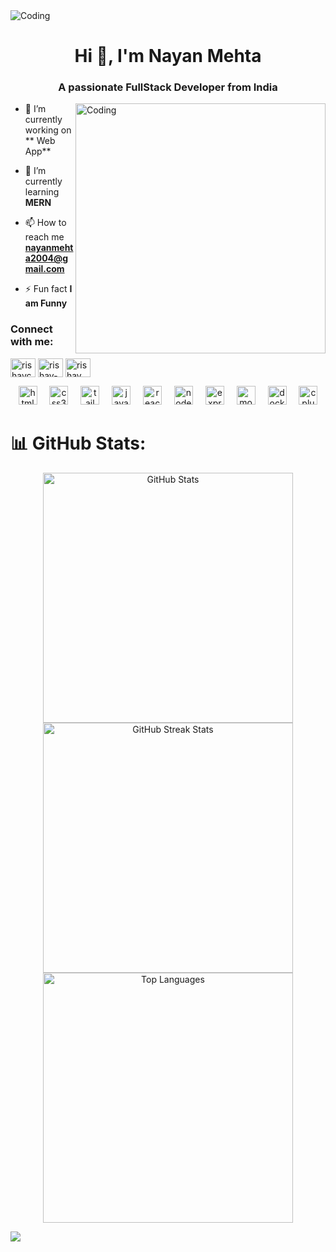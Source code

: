 <img  alt="Coding"  src="https://camo.githubusercontent.com/371a3bbae1297d47d50006f91fdc0f51f0060b62dbbddbdba1b1b1438bc0f80d/68747470733a2f2f6d617275663030312d6d742e6769746875622e696f2f5072656d69756d2d44656c69766572792f7765622e676966">

<h1 align="center">Hi 👋, I'm Nayan Mehta</h1>
<h3 align="center">A passionate FullStack Developer from India</h3>
<img align="right" alt="Coding" width="400" src="https://miro.medium.com/v2/resize:fit:679/0*FGD6BUzzZs1VJLuY.gif">



- 🔭 I’m currently working on ** Web App**

- 🌱 I’m currently learning **MERN**



- 📫 How to reach me **nayanmehta2004@gmail.com**

- ⚡ Fun fact **I am Funny**

<h3 align="left">Connect with me:</h3>
<p align="left">
<a href="https://x.com/Nayan_Mehta07?t=nag71dtvrfsG_2-ZPWyu8A&s=09" target="blank"><img align="center" src="https://raw.githubusercontent.com/rahuldkjain/github-profile-readme-generator/master/src/images/icons/Social/twitter.svg" alt="rishavchanda" height="30" width="40" /></a>
<a href="https://www.linkedin.com/in/nayan-mehta-6b3959300/" target="blank"><img align="center" src="https://raw.githubusercontent.com/rahuldkjain/github-profile-readme-generator/master/src/images/icons/Social/linked-in-alt.svg" alt="rishav-chanda-b89a791b3" height="30" width="40" /></a>
<a href="https://www.instagram.com/nayan._.mehta?igsh=dGZiaXFjaWhkanZm" target="blank"><img align="center" src="https://raw.githubusercontent.com/rahuldkjain/github-profile-readme-generator/master/src/images/icons/Social/instagram.svg" alt="rishav_chanda" height="30" width="40" /></a>
</p>

<div align="center">
  <img src="https://cdn.jsdelivr.net/gh/devicons/devicon/icons/html5/html5-original.svg" height="30" alt="html5 logo"  />
  <img width="12" />
  <img src="https://cdn.jsdelivr.net/gh/devicons/devicon/icons/css3/css3-original.svg" height="30" alt="css3 logo"  />
  <img width="12" />
  <img src="https://cdn.jsdelivr.net/gh/devicons/devicon/icons/tailwindcss/tailwindcss-original-wordmark.svg" height="30" alt="tailwindcss logo"  />
  <img width="12" />
  <img src="https://cdn.jsdelivr.net/gh/devicons/devicon/icons/javascript/javascript-original.svg" height="30" alt="javascript logo"  />
  <img width="12" />
  <img src="https://cdn.jsdelivr.net/gh/devicons/devicon/icons/react/react-original.svg" height="30" alt="react logo"  />
  <img width="12" />
  <img src="https://cdn.jsdelivr.net/gh/devicons/devicon/icons/nodejs/nodejs-original.svg" height="30" alt="nodejs logo"  />
  <img width="12" />
  <img src="https://cdn.jsdelivr.net/gh/devicons/devicon/icons/express/express-original.svg" height="30" alt="express logo"  />
  <img width="12" />
  <img src="https://cdn.jsdelivr.net/gh/devicons/devicon/icons/mongodb/mongodb-original.svg" height="30" alt="mongodb logo"  />
  <img width="12" />
  <img src="https://cdn.jsdelivr.net/gh/devicons/devicon/icons/docker/docker-original.svg" height="30" alt="docker logo"  />
  <img width="12" />
  <img src="https://cdn.jsdelivr.net/gh/devicons/devicon/icons/cplusplus/cplusplus-original.svg" height="30" alt="cplusplus logo"  />
</div>

# 📊 GitHub Stats:
<div align="center">
    <img src="https://github-readme-stats.vercel.app/api?username=nayanm07&theme=dark&hide_border=false&include_all_commits=false&count_private=false" alt="GitHub Stats" width="400px">
    <img src="https://github-readme-streak-stats.herokuapp.com/?user=nayanm07&theme=dark&hide_border=false" alt="GitHub Streak Stats" width="400px">
</div>

<div align="center">
    <img src="https://github-readme-stats.vercel.app/api/top-langs/?username=nayanm07&theme=dark&hide_border=false&include_all_commits=false&count_private=false&layout=compact" alt="Top Languages" width="400px">
</div>


[![](https://visitcount.itsvg.in/api?id=nayanm07&icon=0&color=0)](https://visitcount.itsvg.in)

<!-- Proudly created with GPRM ( https://gprm.itsvg.in ) -->

